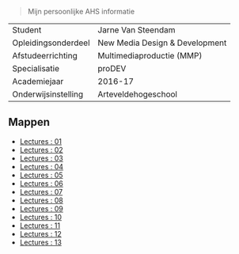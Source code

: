>Mijn persoonlijke AHS informatie

|                     |                    |
| ------------------- | ------------------ |
| Student             | Jarne Van Steendam |
| Opleidingsonderdeel | New Media Design & Development |
| Afstudeerrichting        | Multimediaproductie (MMP)           |
| Specialisatie        | proDEV            |
| Academiejaar        | 2016-17            |
| Onderwijsinstelling        | Arteveldehogeschool          |

Mappen
------

- [Lectures : 01](/lectures/01/)
- [Lectures : 02](/lectures/02/)
- [Lectures : 03](/lectures/03/)
- [Lectures : 04](/lectures/04/)
- [Lectures : 05](/lectures/05/)
- [Lectures : 06](/lectures/06/)
- [Lectures : 07](/lectures/07/)
- [Lectures : 08](/lectures/08/)
- [Lectures : 09](/lectures/09/)
- [Lectures : 10](/lectures/10/)
- [Lectures : 11](/lectures/11/)
- [Lectures : 12](/lectures/12/)
- [Lectures : 13](/lectures/13/)
